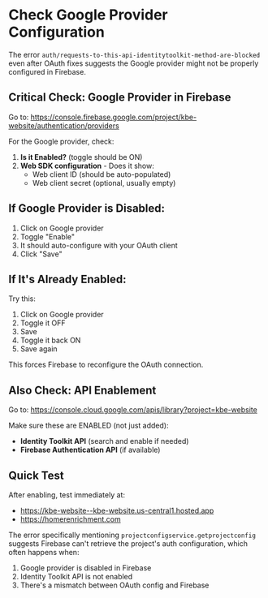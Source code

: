 # Check Google Provider Configuration

The error `auth/requests-to-this-api-identitytoolkit-method-are-blocked` even after OAuth fixes suggests the Google provider might not be properly configured in Firebase.

## Critical Check: Google Provider in Firebase

Go to: https://console.firebase.google.com/project/kbe-website/authentication/providers

For the Google provider, check:

1. **Is it Enabled?** (toggle should be ON)
2. **Web SDK configuration** - Does it show:
   - Web client ID (should be auto-populated)
   - Web client secret (optional, usually empty)

## If Google Provider is Disabled:

1. Click on Google provider
2. Toggle "Enable"
3. It should auto-configure with your OAuth client
4. Click "Save"

## If It's Already Enabled:

Try this:

1. Click on Google provider
2. Toggle it OFF
3. Save
4. Toggle it back ON
5. Save again

This forces Firebase to reconfigure the OAuth connection.

## Also Check: API Enablement

Go to: https://console.cloud.google.com/apis/library?project=kbe-website

Make sure these are ENABLED (not just added):

- **Identity Toolkit API** (search and enable if needed)
- **Firebase Authentication API** (if available)

## Quick Test

After enabling, test immediately at:

- https://kbe-website--kbe-website.us-central1.hosted.app
- https://homerenrichment.com

The error specifically mentioning `projectconfigservice.getprojectconfig` suggests Firebase can't retrieve the project's auth configuration, which often happens when:

1. Google provider is disabled in Firebase
2. Identity Toolkit API is not enabled
3. There's a mismatch between OAuth config and Firebase
